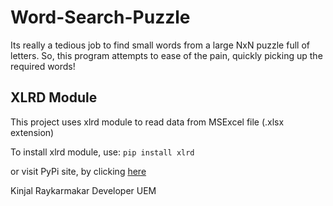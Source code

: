 # Word-Search-Puzzle
Its really a tedious job to find small words from a large NxN puzzle full of letters. So, this program attempts to ease of the pain, quickly picking up the required words!

## XLRD Module
This project uses xlrd module to read data from MSExcel file (.xlsx extension)

To install xlrd module, use:
````pip install xlrd````

or visit PyPi site, by clicking [here](https://pypi.org/project/xlrd/)

Kinjal Raykarmakar
Developer
UEM